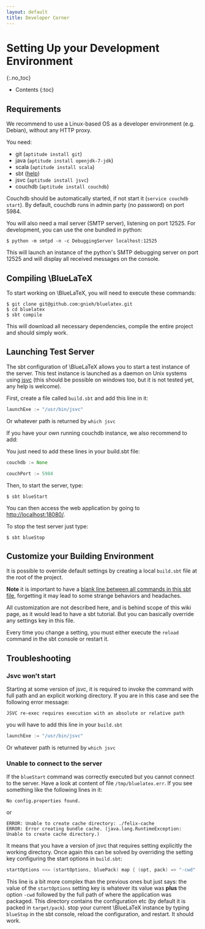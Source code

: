 ```yaml
---
layout: default
title: Developer Corner
---
```


# Setting Up your Development Environment
{:.no_toc}

* Contents
{:toc}

## Requirements

We recommend to use a Linux-based OS as a developer environment (e.g. Debian), without any HTTP proxy.

You need:

* git (`aptitude install git`)
* java (`aptitude install openjdk-7-jdk`)
* scala (`aptitude install scala`)
* sbt ([help](http://www.scala-sbt.org/0.13/tutorial/Setup.html))
* jsvc (`aptitude install jsvc`)
* couchdb (`aptitude install couchdb`)

Couchdb should be automatically started, if not start it (`service couchdb start`). By default, couchdb runs in admin party (no password) on port 5984.

You will also need a mail server (SMTP server), listening on port 12525. For development, you can use the one bundled in python:

```shell
$ python -m smtpd -n -c DebuggingServer localhost:12525
```

This will launch an instance of the python's SMTP debugging server on port 12525 and will display all received messages on the console.


## Compiling \BlueLaTeX

To start working on \BlueLaTeX, you will need to execute these commands:

```shell
$ git clone git@github.com:gnieh/bluelatex.git
$ cd bluelatex
$ sbt compile
```

This will download all necessary dependencies, compile the entire project and should simply work.

## Launching Test Server

The sbt configuration of \BlueLaTeX allows you to start a test instance of the server. This test instance is launched as a daemon on Unix systems using [jsvc](http://commons.apache.org/proper/commons-daemon/jsvc.html) (this should be possible on windows too, but it is not tested yet, any help is welcome).

First, create a file called `build.sbt` and add this line in it:

```scala
launchExe := "/usr/bin/jsvc"
```
Or whatever path is returned by `which jsvc`

If you have your own running couchdb instance, we also recommend to add:

You just need to add these lines in your build.sbt file:

```scala
couchdb := None

couchPort := 5984
```

Then, to start the server, type:

```shell
$ sbt blueStart
```

You can then access the web application by going to [http://localhost:18080/](http://localhost:18080/).

To stop the test server just type:

```shell
$ sbt blueStop
```

## Customize your Building Environment

It is possible to override default settings by creating a local `build.sbt` file at the root of the project.


**Note** it is important to have a [blank line between all commands in this sbt file](http://www.scala-sbt.org/release/docs/Getting-Started/Basic-Def.html#how-build-sbt-defines-settings), forgetting it may lead to some strange behaviors and headaches.

All customization are not described here, and is behind scope of this wiki page, as it would lead to have a sbt tutorial. But you can basically override any settings key in this file.

Every time you change a setting, you must either execute the `reload` command in the sbt console or restart it.

## Troubleshooting

### Jsvc won't start

Starting at some version of jsvc, it is required to invoke the command with full path and an explicit working directory. If you are in this case and see the following error message:

```
JSVC re-exec requires execution with an absolute or relative path
```

you will have to add this line in your `build.sbt`

```scala
launchExe := "/usr/bin/jsvc"
```

Or whatever path is returned by `which jsvc`

### Unable to connect to the server 

If the `blueStart` command was correctly executed but you cannot connect to the server. Have a look at content of file `/tmp/bluelatex.err`. If you see something like the following lines in it:

```
No config.properties found.
```
or

```
ERROR: Unable to create cache directory: ./felix-cache
ERROR: Error creating bundle cache. (java.lang.RuntimeException: Unable to create cache directory.)
```

It means that you have a version of jsvc that requires setting explicitly the working directory.
Once again this can be solved by overriding the setting key configuring the start options in `build.sbt`:

```scala
startOptions <<= (startOptions, bluePack) map { (opt, pack) => "-cwd" :: pack.getCanonicalPath :: opt }
```


This line is a bit more complex than the previous ones but just says: the value of the `startOptions` setting key is whatever its value was **plus** the option `-cwd` followed by the full path of where the application was packaged.
This directory contains the configuration etc (by default it is packed in `target/pack`). stop your current \BlueLaTeX instance by typing `blueStop`  in the sbt console, reload the configuration, and restart. It should work.
